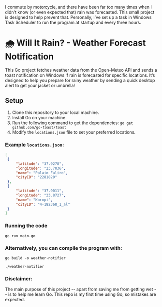 I commute by motorcycle, and there have been far too many times when I didn't know (or even expected that) rain was forecasted. This small project is designed to help prevent that. Personally, I’ve set up a task in Windows Task Scheduler to run the program at startup and every three hours.

# 🌧️ Will It Rain? - Weather Forecast Notification
This Go project fetches weather data from the Open-Meteo API and sends a toast notification on Windows if rain is forecasted for specific locations. It’s designed to help you prepare for rainy weather by sending a quick desktop alert to get your jacket or umbrella!

## Setup

1. Clone this repository to your local machine.
2. Install Go on your machine.
3. Run the following command to get the dependencies:
``` go get github.com/go-toast/toast ```
4. Modify the `locations.json` file to set your preferred locations.

### Example `locations.json`:

```json
[
 {
     "latitude": "37.9278",
     "longitude": "23.7036",
     "name": "Palaio Faliro",
     "cityID": "2281820"
 },
 {
     "latitude": "37.9011",
     "longitude": "23.8727",
     "name": "Koropi",
     "cityID": "4-182368_1_al"
 }
]
```

### Running the code
``` go run main.go ```

### Alternatively, you can compile the program with:
``` go build -o weather-notifier ```

```./weather-notifier ```

### Disclaimer:
The main purpose of this project -- apart from saving me from getting wet -- is to help me learn Go. This repo is my first time using Go, so mistakes are expected.
